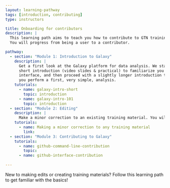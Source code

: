 ```yaml
---
layout: learning-pathway
tags: [introduction, contributing]
type: instructors

title: Onboarding for contributors
description: |
  This learning path aims to teach you how to contribute to GTN training materials. 
  You will progress from being a user to a contributor.

pathway:
  - section: "Module 1: Introduction to Galaxy"
    description: |
      Get a first look at the Galaxy platform for data analysis. We start with a
      short introduction (video slides & practical) to familiarize you with the Galaxy
      interface, and then proceed with a slightly longer introduction tutorials where
      you perform a first, very simple, analysis.
    tutorials:
      - name: galaxy-intro-short
        topic: introduction
      - name: galaxy-intro-101
        topic: introduction
  - section: "Module 2: Editing"
    description: | 
      Make a minor correction to an existing training material. You will edit one page using GitHub. 
    tutorials:
      - name: Making a minor correction to any training material
        link: 
  - section: "Module 3: Contributing to Galaxy"
    tutorials:
      - name: github-command-line-contribution
        topic: 
      - name: github-interface-contribution
      
---
```


New to making edits or creating training materials? Follow this learning path to get familiar with the basics!

